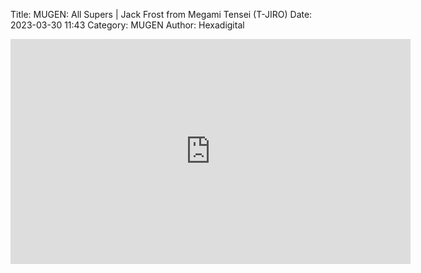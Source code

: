 Title: MUGEN: All Supers | Jack Frost from Megami Tensei (T-JIRO)
Date: 2023-03-30 11:43
Category: MUGEN
Author: Hexadigital

<center><iframe src="https://www.youtube.com/embed/39U6oXScRXk?feature=oembed" allow="accelerometer; autoplay; encrypted-media; gyroscope; picture-in-picture" width="640" height="360" frameborder="0"></iframe>

